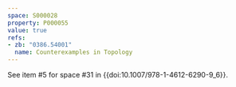```yaml
---
space: S000028
property: P000055
value: true
refs:
- zb: "0386.54001"
  name: Counterexamples in Topology
---
```


See item #5 for space #31 in {{doi:10.1007/978-1-4612-6290-9_6}}.
